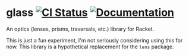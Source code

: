 # glass [![CI Status][ci-status-badge]][ci-status] [![Documentation][docs-badge]][docs]

An optics (lenses, prisms, traversals, etc.) library for Racket.

This is just a fun experiment, I'm not seriously considering using this for now.
This library is a hypothetical replacement for the `lens` package.

[ci-status]: https://github.com/jackfirth/glass/actions
[ci-status-badge]: https://github.com/jackfirth/glass/workflows/CI/badge.svg
[docs]: https://docs.racket-lang.org/glass/index.html
[docs-badge]: https://img.shields.io/badge/docs-published-blue.svg
